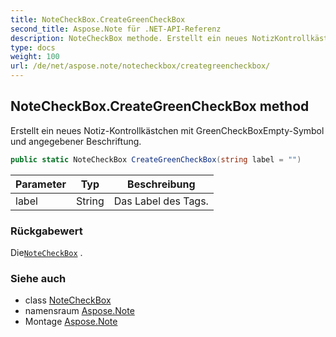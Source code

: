 ```yaml
---
title: NoteCheckBox.CreateGreenCheckBox
second_title: Aspose.Note für .NET-API-Referenz
description: NoteCheckBox methode. Erstellt ein neues NotizKontrollkästchen mit GreenCheckBoxEmptySymbol und angegebener Beschriftung.
type: docs
weight: 100
url: /de/net/aspose.note/notecheckbox/creategreencheckbox/
---
```

## NoteCheckBox.CreateGreenCheckBox method

Erstellt ein neues Notiz-Kontrollkästchen mit GreenCheckBoxEmpty-Symbol und angegebener Beschriftung.

```csharp
public static NoteCheckBox CreateGreenCheckBox(string label = "")
```

| Parameter | Typ | Beschreibung |
| --- | --- | --- |
| label | String | Das Label des Tags. |

### Rückgabewert

Die[`NoteCheckBox`](../) .

### Siehe auch

* class [NoteCheckBox](../)
* namensraum [Aspose.Note](../../notecheckbox/)
* Montage [Aspose.Note](../../../)


